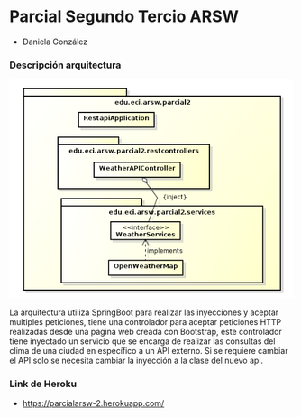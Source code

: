 # Parcial Segundo Tercio ARSW

- Daniela González

### Descripción arquitectura
![](img/diagrama.png)

La arquitectura utiliza SpringBoot para realizar las inyecciones y aceptar multiples peticiones, tiene una controlador para aceptar peticiones HTTP realizadas desde una pagina web creada con Bootstrap, este controlador tiene inyectado un servicio que se encarga de realizar las consultas del clima de una ciudad en específico a un API externo. Si se requiere cambiar el API solo se necesita cambiar la inyección a la clase del nuevo api.

### Link de Heroku 

- https://parcialarsw-2.herokuapp.com/
